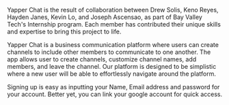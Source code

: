 Yapper Chat is the result of collaboration between Drew Solis, Keno Reyes, Hayden Janes, Kevin Lo, and Joseph Ascensao, as part of Bay Valley Tech's Internship program. Each member has contributed their unique skills and expertise to bring this project to life.

Yapper Chat is a business communication platform where users can create channels to include other members to communicate to one another. The app allows user to create channels, customize channel names, add members, and leave the channel. Our platform is designed to be simplistic where a new user will be able to effortlessly navigate around the platform.

Signing up is easy as inputting your Name, Email address and password for your account. Better yet, you can link your google account for quick access.

